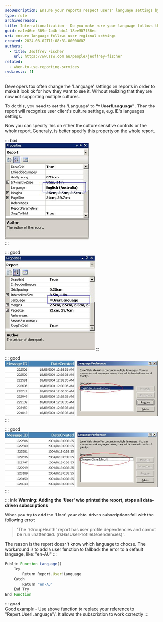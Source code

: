 ```yaml
---
seoDescription: Ensure your reports respect users' language settings by setting 'Language' to "=User!Language" for automatic regional culture detection, enhancing accessibility across diverse regions.
type: rule
archivedreason:
title: Internationalization - Do you make sure your language follows the user's regional settings?
guid: ea1e46de-369e-4b4b-bb41-18ee507f56ec
uri: ensure-language-follows-user-regional-settings
created: 2024-08-02T11:08:33.0000000Z
authors:
  - title: Jeoffrey Fischer
    url: https://ww.ssw.com.au/people/jeoffrey-fischer
related:
  - when-to-use-reporting-services
redirects: []
---
```


Developers too often change the 'Language' settings on reports in order to make it look ok for how they want to see it. Without realizing that they are now not supporting multiple cultures.

<!--endintro-->

To do this, you need to set the 'Language' to **"=User!Language"**. Then the report will recognize user client's culture settings, e.g. IE's languages settings.

Now you can specify this on either the culture sensitive controls or the whole report. Generally, is better specify this property on the whole report.

::: bad  
![Figure: Bad example - 'Language' setting is set to a specific culture](RSRulesLanguage4.jpg)  
:::

::: good  
![Figure: Good example - 'Language' setting is set to '=User!Language' to detect user's culture automatically](RSRulesLanguage3.jpg)
:::

::: good  
![Figure: Good example - The data respects user's Language preference of IE in this case English (Australia)](RSRulesLanguage1.jpg)
:::

::: good  
![Figure: Good example - Likewise the data also respects user's Language preference of IE in this case Chinese (China)](RSRulesLanguage2.jpg)
:::

::: info
**Warning: Adding the 'User' who printed the report, stops all data-driven subscriptions**

When you try to add the 'User' your data-driven subscriptions fail with the following error:

> 'The '/GroupHealth' report has user profile dependencies and cannot be run unattended. (rsHasUserProfileDependencies)'.

The reason is the report doesn't know which language to choose. The workaround is to add a user function to fallback the error to a default language, like: "en-AU"
:::

```js
Public Function Language()
    Try
        Return Report.User!Language
    Catch
        Return "en-AU"
    End Try
End Function
```

::: good  
Good example - Use above function to replace your reference to "Report.User!Language"/. It allows the subscription to work correctly
:::
